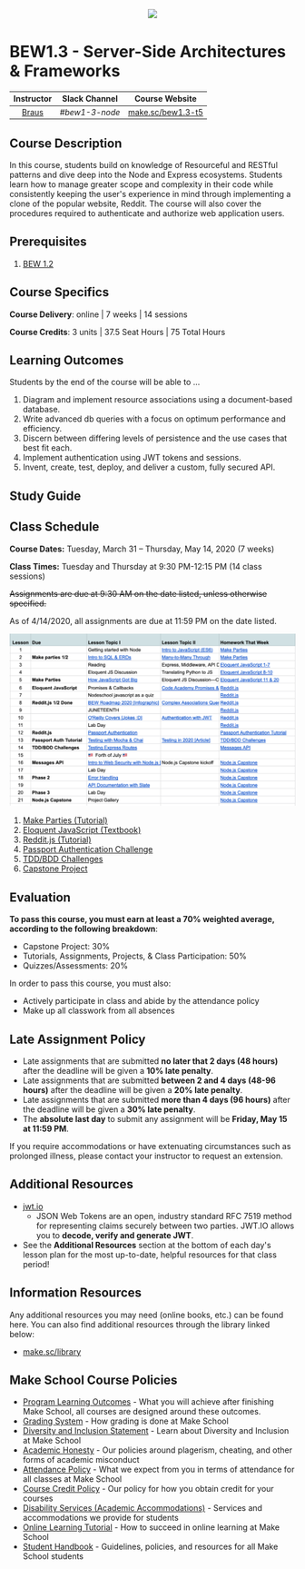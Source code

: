 <p align="center">
  <img src="node.png" height="110">
</p>

# BEW1.3 - Server-Side Architectures & Frameworks

| Instructor | Slack Channel | Course Website |
| :--------------------------------------: | :-----------: | :--------------------------------------: |
| [Braus](https://github.com/ajbraus) | _#bew1-3-node_ | [make.sc/bew1.3-t5](make.sc/bew1.3-t5) |

## Course Description

In this course, students build on knowledge of Resourceful and RESTful patterns and dive deep into the Node and Express ecosystems. Students learn how to manage greater scope and complexity in their code while consistently keeping the user's experience in mind through implementing a clone of the popular website, Reddit. The course will also cover the procedures required to authenticate and authorize web application users.

## Prerequisites

1. [BEW 1.2](http://make.sc/bew1-2)

## Course Specifics

**Course Delivery**: online | 7 weeks | 14 sessions

**Course Credits**: 3 units | 37.5 Seat Hours | 75 Total Hours

## Learning Outcomes

Students by the end of the course will be able to ...

1. Diagram and implement resource associations using a document-based database.
1. Write advanced db queries with a focus on optimum performance and efficiency.
1. Discern between differing levels of persistence and the use cases that best fit each.
1. Implement authentication using JWT tokens and sessions.
1. Invent, create, test, deploy, and deliver a custom, fully secured API.

## Study Guide

<!-- To best prepare for the final exam, review [this study guide](study-guide.md). -->

## Class Schedule

**Course Dates:** Tuesday, March 31 – Thursday, May 14, 2020 (7 weeks)

**Class Times:** Tuesday and Thursday at 9:30 PM-12:15 PM (14 class sessions)

~~Assignments are due at 9:30 AM on the date listed, unless otherwise specified.~~

As of 4/14/2020, all assignments are due at 11:59 PM on the date listed.

<p align="center">
  <img src="Summer-2020.png">
</p>

<!-- 
| Class |     Date      | Topics | Assignment Due | Assessment |
| :---: | :-----------: | :--------: | :--------: | :--------: |
|   1   |  Tue, Mar 31  | [Intro to Node](Lessons/01-Intro-to-Node/) | - | |
|   2   |  Thu, Apr 2  | [JS Intro & Asynchronous Programming](Lessons/02-Intro-to-JS/) | [GIF Search Tutorial] | |
|   3   |  Tue, Apr 7  | [HTTP Methods & Endpoint Design](Lessons/03-Http-Methods/) | [Codecademy JS]: Promises & Async/Await<br>[Promise Challenges] | |
|   4   |  Thu, Apr 9  | [Databases](Lessons/04-Databases/) | [Reddit.js] Part 1-3 | |
|   5   |  Tue, Apr 14   | [Testing with Mocha & Chai](Lessons/05-Testing-Mocha-Chai/) | [Reddit.js] Part 4-6 | |
|   6   |  Thu, Apr 16   | [Documentation with Docsify](Lessons/08-Documentation/) | [TDD/BDD Challenges] | |
|   7   |  Tue, Apr 21  | [Testing Express Routes](Lessons/06-Testing-Express-Routes/) | [API Project Proposal/Documentation] | [Midterm Assessment](Assessments/midterm-assessment.md) |
|   8   |  Thu, Apr 23  | [Review/Lab Day](Lessons/09-Review/) | [Chai Testing Challenges] |  |
|   9   |  Tue, Apr 28  | [Authentication with JWT](Lessons/07-Authentication/) | [Reddit.js] Part 7-9 | |
|  10   |  Thu, Apr 30  | [More Authentication](Lessons/11-More-Authentication/) | [API Project] Phase 2 | |
|  11   |  Tue, May 5  | Lab Day | [Reddit.js] Part 10-11<br>[Auth API Tutorial](https://scotch.io/tutorials/authenticate-a-node-es6-api-with-json-web-tokens) | |
|  12   |  Thu, May 7  | [Authentication with Passport](Lessons/10-Passport/) |  | |
|  13   |  Tue, May 12   | [Deployment](Lessons/12-Deployment/) | | |
|  14   |  Thu, May 14   | Final Class | [API Project] Phase 3 | [Final Assessment](Assessments/final-assessment.md) |


[GIF Search Tutorial]: https://www.makeschool.com/academy/track/gif-search-app-ynu
[Codecademy JS]: https://www.codecademy.com/learn/introduction-to-javascript
[Promise Challenges]: https://github.com/Make-School-Labs/promises-challenges
[Reddit.js]: https://www.makeschool.com/academy/track/reddit-clone-in-node-js
[TDD/BDD Challenges]: https://github.com/make-school-labs/tdd-bdd-challenge
[Chai Testing Challenges]: https://github.com/make-school-labs/chai-testing-challenges
[JWT/Authentication Challenges]: #
[Advanced Testing Challenges]: #
[Advanced Authentication Challenges]: #
[API Project Proposal/Documentation]: https://make-school-courses.github.io/BEW-1.3-Server-Side-Architectures-and-Frameworks/#/Lessons/08-Documentation/?id=wrap-up
[API Project]: Projects/02-Custom-API-Project.md

[Midterm Assessment]: Assessments/quiz-1.md
[Final Assessment]: Assessments/quiz-2.md

-->


1. [Make Parties (Tutorial)](https://www.makeschool.com/academy/track/make-tweets)
2. [Eloquent JavaScript (Textbook)](https://eloquentjavascript.net/)
3. [Reddit.js (Tutorial)](https://www.makeschool.com/academy/track/reddit-clone-in-node-js)
4. [Passport Authentication Challenge](https://docs.google.com/spreadsheets/d/1cItyOCe6tNv4EURFjmlOb6DdUvhV2WI7zCdoBhUyDHA/edit#gid=876739297)
5. [TDD/BDD Challenges](https://github.com/make-school-labs/tdd-bdd-challenge)
6. [Capstone Project](https://docs.google.com/a/makeschool.com/document/d/1HVG0vkrENPRUTzHSuaI41A0sp_MUIlwYG07Q77KImCA/edit?usp=sharing)


## Evaluation

**To pass this course, you must earn at least a 70% weighted average, according to the following breakdown**:

- Capstone Project: 30%
- Tutorials, Assignments, Projects, & Class Participation: 50%
- Quizzes/Assessments: 20%

In order to pass this course, you must also:

- Actively participate in class and abide by the attendance policy
- Make up all classwork from all absences

## Late Assignment Policy

- Late assignments that are submitted **no later that 2 days (48 hours)** after the deadline will be given a **10% late penalty**.
- Late assignments that are submitted **between 2 and 4 days (48-96 hours)** after the deadline will be given a **20% late penalty**.
- Late assignments that are submitted **more than 4 days (96 hours)** after the deadline will be given a **30% late penalty**.
- The **absolute last day** to submit any assignment will be **Friday, May 15 at 11:59 PM**.

If you require accommodations or have extenuating circumstances such as prolonged illness, please contact your instructor to request an extension.


## Additional Resources

* [jwt.io](https://jwt.io)
  * JSON Web Tokens are an open, industry standard RFC 7519 method for representing claims securely between two parties. JWT.IO allows you to **decode, verify and generate JWT**.
* See the **Additional Resources** section at the bottom of each day's lesson plan for the most up-to-date, helpful resources for that class period!

##  Information Resources

Any additional resources you may need (online books, etc.) can be found here. You can also find additional resources through the library linked below:

- [make.sc/library](http://make.sc/library)

## Make School Course Policies

- [Program Learning Outcomes](https://make.sc/program-learning-outcomes) - What you will achieve after finishing Make School, all courses are designed around these outcomes.
- [Grading System](https://make.sc/grading-system) - How grading is done at Make School
- [Diversity and Inclusion Statement](https://make.sc/diversity-and-inclusion-statement) - Learn about Diversity and Inclusion at Make School
- [Academic Honesty](https://make.sc/academic-honesty-policy) - Our policies around plagerism, cheating, and other forms of academic misconduct 
- [Attendance Policy](https://make.sc/attendance-policy) - What we expect from you in terms of attendance for all classes at Make School
- [Course Credit Policy](https://make.sc/course-credit-policy) - Our policy for how you obtain credit for your courses
- [Disability Services (Academic Accommodations)](https://make.sc/disability-services) - Services and accommodations we provide for students
- [Online Learning Tutorial](https://make.sc/online-learning-tutorial) - How to succeed in online learning at Make School
- [Student Handbook](https://make.sc/student-handbook) - Guidelines, policies, and resources for all Make School students
